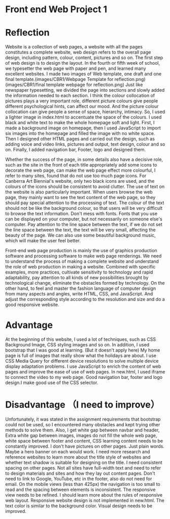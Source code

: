 
# Front end Web Project 1 
# Reflection
   Website is a collection of web pages, a website with all the pages constitutes a complete website, web design refers to the overall page design, including pattern, colour, content, pictures and so on. The first step of web design is to design the layout. In the fourth or fifth week of school, we typesetter the web page with paper and pen, and learned many excellent websites. I made two images of Web template, one draft and one final template.(images/CBR1/Webpage Template for reflection.png)      (images/CBR1/final template webpage for reflection.png) Just like newspaper typesetting, we divided the page into sections and slowly added the information needed to each section. I think the colour collocation of pictures plays a very important role, different picture colours give people different psychological hints, can affect our mood. And the picture colour collocation can give people a sense of space, hierarchy, intimacy. So, I used a lighter image in index.html to accentuate the space of the colours. I used black and white text to make the whole homepage soft and light. First, I made a background image on homepage, then I used JavaScript to import six images into the homepage and filled the image with no white space. Then I designed other HTML pages and carried out the design, such as adding voice and video links, pictures and output, text design, colour and so on. Finally, I added navigation bar, Footer, logo and designed them.
  
  Whether the success of the page, in some details also have a decisive role, such as the site in the front of each title appropriately add some icons to decorate the web page, can make the web page effect more colourful, I refer to many sites, found that do not use too much page icons. For Canberra Art Biennial's website, only two black icons are used, and the colours of the icons should be consistent to avoid clutter. The use of text on the website is also particularly important. When users browse the web page, they mainly want to see the text content of the web page, so they should pay special attention to the processing of text. The colour of the text should not be like the background colour, so that users will be very difficult to browse the text information. Don't mess with fonts. Fonts that you use can be displayed on your computer, but not necessarily on someone else's computer. Pay attention to the line space between the text, if we do not set the line space between the text, the text will be very small, affecting the beauty of the page. We can also use some beautiful background music, which will make the user feel better.
  
  Front-end web page production is mainly the use of graphics production software and processing software to make web page renderings. We need to understand the process of making a complete website and understand the role of web production in making a website. Combined with specific examples, more practices, cultivate sensitivity to technology and rapid adaptability, pay attention to all kinds of new possibilities brought by technological change, eliminate the obstacles formed by technology. On the other hand, to feel and master the fashion language of computer design from many aspects and angles, write HTML, CSS, and JavaScript. And adjust the corresponding style according to the resolution and size and do a good responsive website.

   
# Advantage
  At the beginning of this website, I used a lot of techniques, such as CSS Background Image, CSS styling images and so on. In addition, I used bootstrap that I was good at learning. (But it doesn't apply here) My home page is full of images that really show what the holidays are about. I use CSS Media Query for different device resolutions to solve multiple device display adaptation problems. I use JavaScript to enrich the content of web pages and improve the ease of use of web pages. In new.html, I used iframe to connect the video to my web page. Good navigation bar, footer and logo design.I make good use of the CSS selector.

# Disadvantage （I need to improve）
  Unfortunately, it was stated in the assignment requirements that bootstrap could not be used, so I encountered many obstacles and kept trying other methods to solve them. Also, I get white gap between navbar and header, Extra white gap between images, images do not fill the whole web page, white space between footer and content, CSS learning content needs to be constantly improved. I don't have pictures on other pages. Just plain words. Maybe a hero banner on each would work. I need more research and reference websites to learn more about the title style of websites and whether text shadow is suitable for designing on the title. I need consistent spacing on other pages. Not all sites have full-width text and need to refer to design materials and sites and how they lay out content pages. Don't need to link to Google, YouTube, etc in the footer, also do not need for email. On the mobile views (less than 425px) the navigation is too small to read and the spacing between elements is inconsistent. The responsive view needs to be refined. I should learn more about the rules of responsive web layout. Responsive website design is not implemented in new.html. The text color is similar to the background color. Visual design needs to be improved.
  






